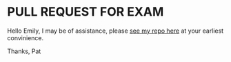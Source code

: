# PULL REQUEST FOR EXAM

Hello Emily, I may be of assistance, please [see my repo here](https://github.com/Poisonyvee) at your earliest convinience. 

Thanks, 
Pat
